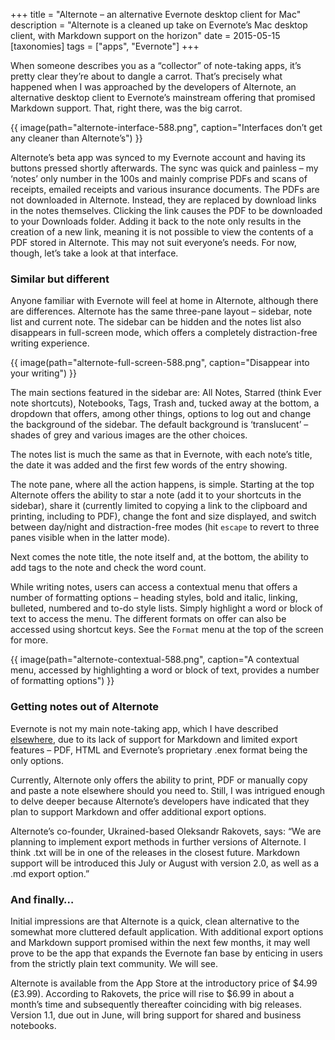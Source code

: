 +++
title = "Alternote – an alternative Evernote desktop client for Mac"
description = "Alternote is a cleaned up take on Evernote’s Mac desktop client, with Markdown support on the horizon"
date = 2015-05-15
[taxonomies]
tags = ["apps", "Evernote"]
+++

When someone describes you as a “collector” of note-taking apps, it’s pretty clear they’re about to dangle a carrot. That’s precisely what happened when I was approached by the developers of Alternote, an alternative desktop client to Evernote’s mainstream offering that promised Markdown support. That, right there, was the big carrot.

{{ image(path="alternote-interface-588.png", caption="Interfaces don’t get any cleaner than Alternote’s") }}

Alternote’s beta app was synced to my Evernote account and having its buttons pressed shortly afterwards. The sync was quick and painless – my ‘notes’ only number in the 100s and mainly comprise PDFs and scans of receipts, emailed receipts and various insurance documents. The PDFs are not downloaded in Alternote. Instead, they are replaced by download links in the notes themselves. Clicking the link causes the PDF to be downloaded to your Downloads folder. Adding it back to the note only results in the creation of a new link, meaning it is not possible to view the contents of a PDF stored in Alternote. This may not suit everyone’s needs. For now, though, let’s take a look at that interface.

### Similar but different

Anyone familiar with Evernote will feel at home in Alternote, although there are differences. Alternote has the same three-pane layout – sidebar, note list and current note. The sidebar can be hidden and the notes list also disappears in full-screen mode, which offers a completely distraction-free writing experience.

{{ image(path="alternote-full-screen-588.png", caption="Disappear into your writing") }}

The main sections featured in the sidebar are: All Notes, Starred (think Ever note shortcuts), Notebooks, Tags, Trash and, tucked away at the bottom, a dropdown that offers, among other things, options to log out and change the background of the sidebar. The default background is ‘translucent’ – shades of grey and various images are the other choices.

The notes list is much the same as that in Evernote, with each note’s title, the date it was added and the first few words of the entry showing.

The note pane, where all the action happens, is simple. Starting at the top Alternote offers the ability to star a note (add it to your shortcuts in the sidebar), share it (currently limited to copying a link to the clipboard and printing, including to PDF), change the font and size displayed, and switch between day/night and distraction-free modes (hit `escape` to revert to three panes visible when in the latter mode).

Next comes the note title, the note itself and, at the bottom, the ability to add tags to the note and check the word count.

While writing notes, users can access a contextual menu that offers a number of formatting options – heading styles, bold and italic, linking, bulleted, numbered and to-do style lists. Simply highlight a word or block of text to access the menu. The different formats on offer can also be accessed using shortcut keys. See the `Format` menu at the top of the screen for more.
 
 {{ image(path="alternote-contextual-588.png", caption="A contextual menu, accessed by highlighting a word or block of text, provides a number of formatting options") }}

### Getting notes out of Alternote

Evernote is not my main note-taking app, which I have described [elsewhere](/blog/2015-03-16-editorial-workflow), due to its lack of support for Markdown and limited export features – PDF, HTML and Evernote’s proprietary .enex format being the only options.

Currently, Alternote only offers the ability to print, PDF or manually copy and paste a note elsewhere should you need to. Still, I was intrigued enough to delve deeper because Alternote’s developers have indicated that they plan to support Markdown and offer additional export options.

Alternote’s co-founder, Ukrained-based Oleksandr Rakovets, says: “We are planning to implement export methods in further versions of Alternote. I think .txt will be in one of the releases in the closest future. Markdown support will be introduced this July or August with version 2.0, as well as a .md export option.”

### And finally…

Initial impressions are that Alternote is a quick, clean alternative to the somewhat more cluttered default application. With additional export options and Markdown support promised within the next few months, it may well prove to be the app that expands the Evernote fan base by enticing in users from the strictly plain text community. We will see. 

Alternote is available from the App Store at the introductory price of $4.99 (£3.99). According to Rakovets, the price will rise to $6.99 in about a month’s time and subsequently thereafter coinciding with big releases. Version 1.1, due out in June, will bring support for shared and business notebooks.